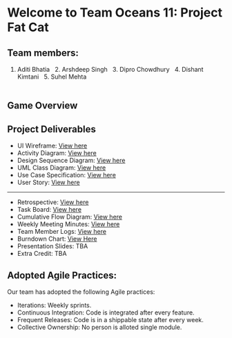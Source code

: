 # Welcome to Team Oceans 11: Project Fat Cat

## Team members:
1. Aditi Bhatia &nbsp;  2. Arshdeep Singh &nbsp; 3. Dipro Chowdhury &nbsp; 4. Dishant Kimtani  &nbsp; 5. Suhel Mehta
<br></br>

## Game Overview

## Project Deliverables
* UI Wireframe: [View here](https://github.com/nguyensjsu/cmpe202-oceans11/tree/master/Project%20Deliverables/UI%20Wireframes)
* Activity Diagram: [View here](https://github.com/nguyensjsu/cmpe202-oceans11/tree/master/Project%20Deliverables/Activity%20Diagram)
* Design Sequence Diagram: [View here](https://github.com/nguyensjsu/cmpe202-oceans11/tree/master/Project%20Deliverables/Design%20Sequence%20Diagram)
* UML Class Diagram: [View here](https://github.com/nguyensjsu/cmpe202-oceans11/tree/master/Project%20Deliverables/Team%20-%20UML%20Class%20Diagram%20)
* Use Case Specification: [View here](https://github.com/nguyensjsu/cmpe202-oceans11/tree/master/Project%20Deliverables/Use%20Case%20Specification)
* User Story: [View here](https://github.com/nguyensjsu/cmpe202-oceans11/tree/master/Project%20Deliverables/User%20Story)
---
* Retrospective: [View here]( https://github.com/nguyensjsu/cmpe202-oceans11/blob/master/Project%20Deliverables/Retrospective.md)
* Task Board: [View here](https://github.com/nguyensjsu/cmpe202-oceans11/projects/1)
* Cumulative Flow Diagram: [View here](https://docs.google.com/spreadsheets/d/1DUSk8EHJiDXbjKezvUhB_dygtkIgzJfhuiswx0WiZTI/edit?usp=sharing)
* Weekly Meeting Minutes: [View here](https://github.com/nguyensjsu/cmpe202-oceans11/tree/master/Wiki/Weekly%20Minutes)
* Team Member Logs: [View here](https://github.com/nguyensjsu/cmpe202-oceans11/tree/master/Wiki)
* Burndown Chart: [View Here](https://docs.google.com/spreadsheets/d/1FjIgMo-5ygs1MUncWdux56Sz-x2LB5rapKpifeBU1bw/edit?usp=sharing)
* Presentation Slides: TBA
* Extra Credit: TBA

## Adopted Agile Practices:
Our team has adopted the following Agile practices:

* Iterations: Weekly sprints.
* Continuous Integration: Code is integrated after every feature.
* Frequent Releases: Code is in a shippable state after every week.
* Collective Ownership: No person is alloted single module.
